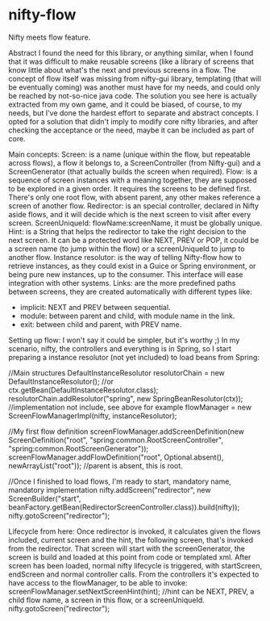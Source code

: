 # nifty-flow
Nifty meets flow feature.

Abstract
I found the need for this library, or anything similar, when I found that it was difficult to 
make reusable screens (like a library of screens that know little about what's the next and previous screens in
a flow.
The concept of flow itself was missing from nifty-gui library, templating (that will be eventually coming) was another
must have for my needs, and could only be reached by not-so-nice java code.
The solution you see here is actually extracted from my own game, and it could be biased, of course, to my needs, but
I've done the hardest effort to separate and abstract concepts.
I opted for a solution that didn't imply to modify core nifty libraries, and after checking the acceptance or the need,
maybe it can be included as part of core.

Main concepts:
Screen: is a name (unique within the flow, but repeatable across flows), a flow it belongs to, a ScreenController (from
Nifty-gui) and a ScreenGenerator (that actually builds the screen when required).
Flow: is a sequence of screen instances with a meaning together, they are supposed to be explored in a given order. It 
requires the screens to be defined first.
There's only one root flow, with absent parent, any other makes reference a screen of another flow.
Redirector: is an special controller, declared in Nifty aside flows, and it will decide which is the next screen to visit
after every screen.
ScreenUniqueId: flowName:screenName, it must be globally unique.
Hint: is a String that helps the redirector to take the right decision to the next screen. It can be a protected word like
NEXT, PREV or POP, it could be a screen name (to jump within the flow) or a screenUniqueId to jump to another flow.
Instance resolutor: is the way of telling Nifty-flow how to retrieve instances, as they could exist in a Guice or Spring
environment, or being pure new instances, up to the consumer. This interface will ease integration with other systems.
Links: are the more predefined paths between screens, they are created automatically with different types like:
- implicit: NEXT and PREV between sequential.
- module: between parent and child, with module name in the link.
- exit: between child and parent, with PREV name.

Setting up flow:
I won't say it could be simpler, but it's worthy ;)
In my scenario, nifty, the controllers and everything is in Spring, so I start preparing a instance resolutor (not yet
included) to load beans from Spring:

//Main structures
DefaultInstanceResolutor resolutorChain = new DefaultInstanceResolutor(); //or ctx.getBean(DefaultInstanceResolutor.class);
resolutorChain.addResolutor("spring", new SpringBeanResolutor(ctx)); //implementation not include, see above for example
flowManager = new ScreenFlowManagerImpl(nifty, instanceResolutor);

//My first flow definition
screenFlowManager.addScreenDefinition(new ScreenDefinition("root", "spring:common.RootScreenController", "spring:common.RootScreenGenerator"));
screenFlowManager.addFlowDefinition("root", Optional.<String>absent(), newArrayList("root")); //parent is absent, this is root.

//Once I finished to load flows, I'm ready to start, mandatory name, mandatory implementation
nifty.addScreen("redirector", new ScreenBuilder("start", beanFactory.getBean(RedirectorScreenController.class)).build(nifty));
nifty.gotoScreen("redirector");

Lifecycle from here:
Once redirector is invoked, it calculates given the flows included, current screen and the hint, the following screen, that's 
invoked from the redirector. 
That screen will start with the screenGenerator, the screen is build and loaded at this point from code or templated xml.
After screen has been loaded, normal nifty lifecycle is triggered, with startScreen, endScreen and normal controller calls.
From the controllers it's expected to have access to the flowManager, to be able to invoke:
screenFlowManager.setNextScreenHint(hint); //hint can be NEXT, PREV, a child flow name, a screen in this flow, or a screenUniqueId.
nifty.gotoScreen("redirector");

